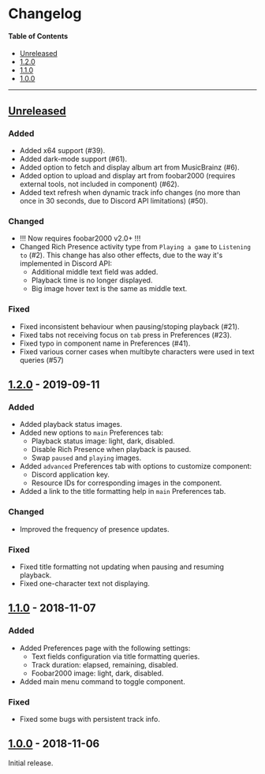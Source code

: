 # Changelog

#### Table of Contents
- [Unreleased](#unreleased)
- [1.2.0](#120---2019-09-11)
- [1.1.0](#110---2018-11-07)
- [1.0.0](#100---2018-11-06)

___

## [Unreleased][]

### Added
- Added x64 support (#39).
- Added dark-mode support (#61).
- Added option to fetch and display album art from MusicBrainz (#6).
- Added option to upload and display art from foobar2000 (requires external tools, not included in component) (#62).
- Added text refresh when dynamic track info changes (no more than once in 30 seconds, due to Discord API limitations) (#50).

### Changed
- !!! Now requires foobar2000 v2.0+ !!!
- Changed Rich Presence activity type from `Playing a game` to `Listening to` (#2).
  This change has also other effects, due to the way it's implemented in Discord API:
	- Additional middle text field was added.
	- Playback time is no longer displayed.
	- Big image hover text is the same as middle text.

### Fixed
- Fixed inconsistent behaviour when pausing/stoping playback (#21).
- Fixed tabs not receiving focus on `tab` press in Preferences (#23).
- Fixed typo in component name in Preferences (#41).
- Fixed various corner cases when multibyte characters were used in text queries (#57)

## [1.2.0][] - 2019-09-11
### Added
- Added playback status images.
- Added new options to `main` Preferences tab:
  - Playback status image: light, dark, disabled.
  - Disable Rich Presence when playback is paused.
  - Swap `paused` and `playing` images.
- Added `advanced` Preferences tab with options to customize component:
  - Discord application key.
  - Resource IDs for corresponding images in the component.
- Added a link to the title formatting help in `main` Preferences tab.

### Changed
- Improved the frequency of presence updates.

### Fixed
- Fixed title formatting not updating when pausing and resuming playback.
- Fixed one-character text not displaying.

## [1.1.0][] - 2018-11-07
### Added
- Added Preferences page with the following settings:
  - Text fields configuration via title formatting queries.
  - Track duration: elapsed, remaining, disabled.
  - Foobar2000 image: light, dark, disabled.
- Added main menu command to toggle component.

### Fixed
- Fixed some bugs with persistent track info.

## [1.0.0][] - 2018-11-06
Initial release.

[unreleased]: https://github.com/TheQwertiest/foo_discord_rich/compare/v1.2.0...HEAD
[1.2.0]: https://github.com/TheQwertiest/foo_discord_rich/compare/v1.1.0...v1.2.0
[1.1.0]: https://github.com/TheQwertiest/foo_discord_rich/compare/v1.0.0...v1.1.0
[1.0.0]: https://github.com/TheQwertiest/foo_discord_rich/commits/v1.0.0
